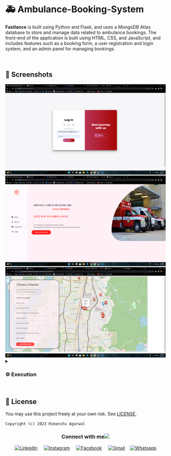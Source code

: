 # 🚑 Ambulance-Booking-System

**Fastlance** is built using Python and Flask, and uses a MongoDB Atlas database to store and manage data related to ambulance bookings. The front-end of the application is built using HTML, CSS, and JavaScript, and includes features such as a booking form, a user registration and login system, and an admin panel for managing bookings.
 
<br>

## 👀 Screenshots

<img src = './assets/1.png'>
<img src = './assets/2.png'>
<img src = './assets/3.png'>

<br>

<details>
<summary><h3>⚙️ Execution</h3></summary>

1. Clone our repo

    ```bash
    git clone https://github.com/himanshu-03/Ambulance-Booking-System
    ```

2. Set up a virtual environment

    ```bash
    python -m venv env
    ```

3. Activate the virtual environment

    ```bash
    env\Scripts\activate
    ```

4. Install the dependencies

    ```bash
    pip install -r requirements.txt
    ```

5. Run the FastAPI framework by typing:
    ```bash
    uvicorn main:app --reload
    ```

6. Without closing the Terminal, open a live server for `index.html` and use our application
</details>

<br>

## 🪪 License

You may use this project freely at your own risk. See [LICENSE](https://choosealicense.com/licenses/mit/).

    Copyright (c) 2023 Himanshu Agarwal

<div align="center">
<h3> Connect with me<a href="https://gifyu.com/image/Zy2f"><img src="https://github.com/milaan9/milaan9/blob/main/Handshake.gif" width="50px"></a>
</h3> 
<p align="center">
    <a href="https://www.linkedin.com/in/agarwal-himanshu" target="_blank"><img alt="LinkedIn" width="25px" src="https://cdn-icons-png.flaticon.com/512/3536/3536505.png"></a> &nbsp&nbsp&nbsp
    <a href="https://www.instagram.com/_._hiimanshu_._" target="_blank"><img alt="Instagram" width="25px" src="https://cdn-icons-png.flaticon.com/512/1384/1384063.png"></a> &nbsp&nbsp&nbsp
    <a href="https://www.facebook.com/profile.php?id=100006757421091" target="_blank"><img alt="Facebook" width="25px" src="https://upload.wikimedia.org/wikipedia/commons/5/51/Facebook_f_logo_%282019%29.svg"></a> &nbsp&nbsp&nbsp
    <a href="mailto:himanshuaaagarwal2002@gmail.com" target="_blank"><img alt="Gmail" width="25px" src="https://cdn-icons-png.flaticon.com/512/5968/5968534.png"></a>&nbsp&nbsp&nbsp
    <a href="https://api.whatsapp.com/send/?phone=%2B919967432086&text&type=phone_number&app_absent=0" target="_blank"><img alt="Whatsapp" width="25px" src="https://cdn-icons-png.flaticon.com/512/5968/5968841.png"></a>
    
</p> 
